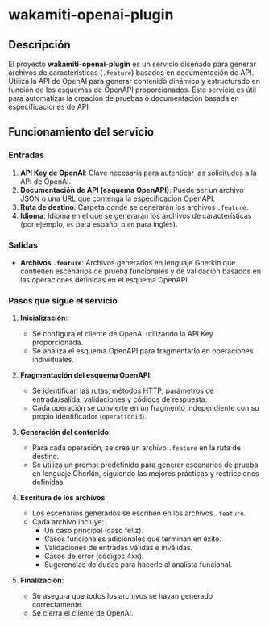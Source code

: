 # wakamiti-openai-plugin

## Descripción

El proyecto **wakamiti-openai-plugin** es un servicio diseñado para generar archivos de características (`.feature`)
basados en documentación de API. Utiliza la API de OpenAI para generar contenido dinámico y estructurado en función de
los esquemas de OpenAPI proporcionados. Este servicio es útil para automatizar la creación de pruebas o documentación
basada en especificaciones de API.


## Funcionamiento del servicio

### Entradas

1. **API Key de OpenAI**: Clave necesaria para autenticar las solicitudes a la API de OpenAI.
2. **Documentación de API (esquema OpenAPI)**: Puede ser un archivo JSON o una URL que contenga la especificación
   OpenAPI.
3. **Ruta de destino**: Carpeta donde se generarán los archivos `.feature`.
4. **Idioma**: Idioma en el que se generarán los archivos de características (por ejemplo, `es` para español o `en` para
   inglés).

### Salidas

- **Archivos `.feature`**: Archivos generados en lenguaje Gherkin que contienen escenarios de prueba funcionales y de
  validación basados en las operaciones definidas en el esquema OpenAPI.

### Pasos que sigue el servicio

1. **Inicialización**:
    - Se configura el cliente de OpenAI utilizando la API Key proporcionada.
    - Se analiza el esquema OpenAPI para fragmentarlo en operaciones individuales.

2. **Fragmentación del esquema OpenAPI**:
    - Se identifican las rutas, métodos HTTP, parámetros de entrada/salida, validaciones y códigos de respuesta.
    - Cada operación se convierte en un fragmento independiente con su propio identificador (`operationId`).

3. **Generación del contenido**:
    - Para cada operación, se crea un archivo `.feature` en la ruta de destino.
    - Se utiliza un prompt predefinido para generar escenarios de prueba en lenguaje Gherkin, siguiendo las mejores
      prácticas y restricciones definidas.

4. **Escritura de los archivos**:
    - Los escenarios generados se escriben en los archivos `.feature`.
    - Cada archivo incluye:
        - Un caso principal (caso feliz).
        - Casos funcionales adicionales que terminan en éxito.
        - Validaciones de entradas válidas e inválidas.
        - Casos de error (códigos 4xx).
        - Sugerencias de dudas para hacerle al analista funcional.

5. **Finalización**:
    - Se asegura que todos los archivos se hayan generado correctamente.
    - Se cierra el cliente de OpenAI.
